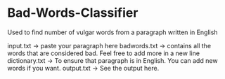 # Bad-Words-Classifier
Used to find number of vulgar words from a paragraph written in English

input.txt -> paste your paragraph here
badwords.txt -> contains all the words that are considered bad. Feel free to add more in a new line
dictionary.txt -> To ensure that paragraph is in English. You can add new words if you want.
output.txt -> See the output here.
